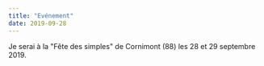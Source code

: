 ```yaml
---
title: "Evénement"
date: 2019-09-28
---
```


Je serai à la "Fête des simples" de Cornimont (88) les 28 et 29 septembre 2019.
